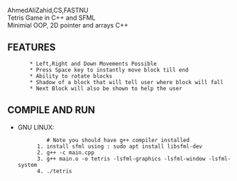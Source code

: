AhmedAliZahid,CS,FASTNU\
Tetris Game in C++ and SFML\
Minimial OOP, 2D pointer and arrays C++

## FEATURES

           * Left,Right and Down Movements Possible
           * Press Space key to instantly move block till end
           * Ability to rotate blocks
           * Shadow of a block that will tell user where block will fall 
           * Next Block will also be shown to help the user

## COMPILE AND RUN

* GNU LINUX: 

               # Note you should have g++ compiler installed
            1. install sfml using : sudo apt install libsfml-dev
            2. g++ -c main.cpp
            3. g++ main.o -o tetris -lsfml-graphics -lsfml-window -lsfml-system
            4. ./tetris
